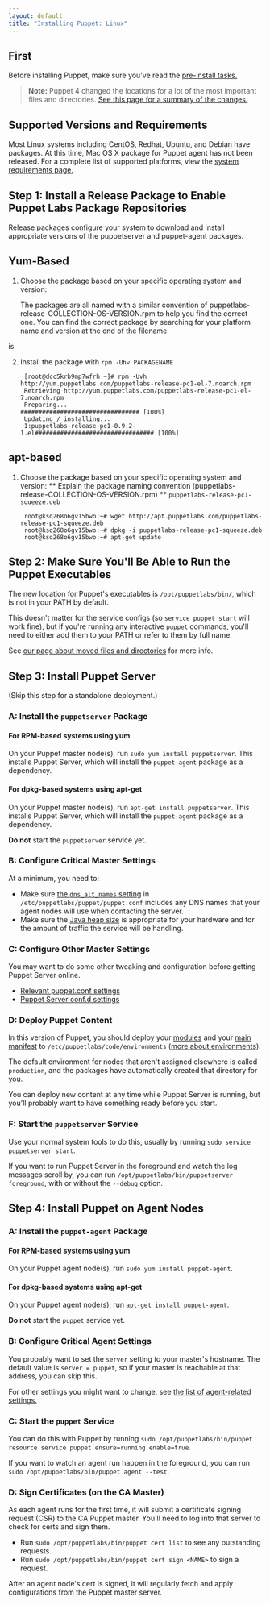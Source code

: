 ```yaml
---
layout: default
title: "Installing Puppet: Linux"
---
```


[nightly_yum]: /guides/puppetlabs_package_repositories.html#enabling-nightly-repos-on-yum-based-systems
[nightly]: /guides/puppetlabs_package_repositories.html#using-the-nightly-repos
[master_settings]: /puppet/latest/reference/config_important_settings.html#settings-for-puppet-master-servers
[agent_settings]: /puppet/latest/reference/config_important_settings.html#settings-for-agents-all-nodes
[current_install]: /guides/install_puppet/pre_install.html
[where]: ./whered_it_go.html
[dns_alt_names]: /references/latest/configuration.html#dnsaltnames
[server_heap]: /puppetserver/latest/install_from_packages.html#memory-allocation
[puppetserver_confd]: /puppetserver/latest/configuration.html
[modules]: /puppet/latest/reference/modules_fundamentals.html
[main manifest]: /puppet/latest/reference/dirs_manifest.html
[environments]: /puppet/latest/reference/environments.html


First
-----

Before installing Puppet, make sure you've read the [pre-install tasks.](./install_pre.html)

> **Note:** Puppet 4 changed the locations for a lot of the most important files and directories. [See this page for a summary of the changes.][where]


Supported Versions and Requirements
-----
Most Linux systems including CentOS, Redhat, Ubuntu, and Debian have packages. At this time, Mac OS X package for Puppet agent has not been released. For a complete list of supported platforms, view the [system requirements page.](sysreqs)


Step 1: Install a Release Package to Enable Puppet Labs Package Repositories
-----

Release packages configure your system to download and install appropriate versions of the puppetserver and puppet-agent packages. 

## Yum-Based

1. Choose the package based on your specific operating system and version:

	The packages are all named with a similar convention of puppetlabs-release-COLLECTION-OS-VERSION.rpm to help you find the correct one. You can find the correct package by searching for your platform name and version at the end of the filename. 
	
 is 

2. Install the package with `rpm -Uhv PACKAGENAME`

		[root@dcc5krb9mp7wfrh ~]# rpm -Uvh http://yum.puppetlabs.com/puppetlabs-release-pc1-el-7.noarch.rpm
		Retrieving http://yum.puppetlabs.com/puppetlabs-release-pc1-el-7.noarch.rpm
		Preparing...                          ################################# [100%]
		Updating / installing...
		1:puppetlabs-release-pc1-0.9.2-1.el################################# [100%]
    

## apt-based
   
1. Choose the package based on your specific operating system and version:
** Explain the package naming convention (puppetlabs-release-COLLECTION-OS-VERSION.rpm) **
`puppetlabs-release-pc1-squeeze.deb`

		root@ksq268o6gv15bwo:~# wget http://apt.puppetlabs.com/puppetlabs-release-pc1-squeeze.deb
		root@ksq268o6gv15bwo:~# dpkg -i puppetlabs-release-pc1-squeeze.deb
		root@ksq268o6gv15bwo:~# apt-get update

Step 2: Make Sure You'll Be Able to Run the Puppet Executables
-----

The new location for Puppet's executables is `/opt/puppetlabs/bin/`, which is not in your PATH by default.

This doesn't matter for the service configs (so `service puppet start` will work fine), but if you're running any interactive `puppet` commands, you'll need to either add them to your PATH or refer to them by full name.

See [our page about moved files and directories][where] for more info.

Step 3: Install Puppet Server
-----

(Skip this step for a standalone deployment.)

### A: Install the `puppetserver` Package

#### For RPM-based systems using yum
On your Puppet master node(s), run `sudo yum install puppetserver`. This installs Puppet Server, which will install the `puppet-agent` package as a dependency.

#### For dpkg-based systems using apt-get
On your Puppet master node(s), run `apt-get install puppetserver`. This installs Puppet Server, which will install the `puppet-agent` package as a dependency.


**Do not** start the `puppetserver` service yet.

### B: Configure Critical Master Settings

At a minimum, you need to:

* Make sure [the `dns_alt_names` setting][dns_alt_names] in `/etc/puppetlabs/puppet/puppet.conf` includes any DNS names that your agent nodes will use when contacting the server.
* Make sure the [Java heap size][server_heap] is appropriate for your hardware and for the amount of traffic the service will be handling.

### C: Configure Other Master Settings


You may want to do some other tweaking and configuration before getting Puppet Server online.

* [Relevant puppet.conf settings][master_settings]
* [Puppet Server conf.d settings][puppetserver_confd]

### D: Deploy Puppet Content

In this version of Puppet, you should deploy your [modules][] and your [main manifest][] to `/etc/puppetlabs/code/environments` ([more about environments][environments]).

The default environment for nodes that aren't assigned elsewhere is called `production`, and the packages have automatically created that directory for you.

You can deploy new content at any time while Puppet Server is running, but you'll probably want to have something ready before you start.

### F: Start the `puppetserver` Service

Use your normal system tools to do this, usually by running `sudo service puppetserver start`.

If you want to run Puppet Server in the foreground and watch the log messages scroll by, you can run `/opt/puppetlabs/bin/puppetserver foreground`, with or without the `--debug` option.


Step 4: Install Puppet on Agent Nodes
-----

### A: Install the `puppet-agent` Package

#### For RPM-based systems using yum
On your Puppet agent node(s), run `sudo yum install puppet-agent`. 

#### For dpkg-based systems using apt-get
On your Puppet agent node(s), run `apt-get install puppet-agent`.

**Do not** start the `puppet` service yet.

### B: Configure Critical Agent Settings

You probably want to set the `server` setting to your master's hostname. The default value is `server = puppet`, so if your master is reachable at that address, you can skip this.

For other settings you might want to change, see [the list of agent-related settings.][agent_settings]

### C: Start the `puppet` Service

You can do this with Puppet by running `sudo /opt/puppetlabs/bin/puppet resource service puppet ensure=running enable=true`.

If you want to watch an agent run happen in the foreground, you can run `sudo /opt/puppetlabs/bin/puppet agent --test`.

### D: Sign Certificates (on the CA Master)

As each agent runs for the first time, it will submit a certificate signing request (CSR) to the CA Puppet master. You'll need to log into that server to check for certs and sign them.

* Run `sudo /opt/puppetlabs/bin/puppet cert list` to see any outstanding requests.
* Run `sudo /opt/puppetlabs/bin/puppet cert sign <NAME>` to sign a request.

After an agent node's cert is signed, it will regularly fetch and apply configurations from the Puppet master server.

